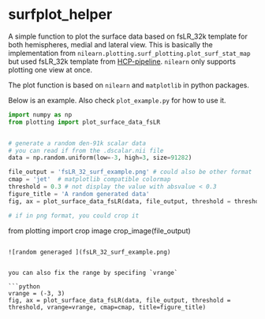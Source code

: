 # surfplot_helper

A simple function to plot the surface data based on fsLR_32k template for both hemispheres, medial and lateral view.
This is basically the implementation from `nilearn.plotting.surf_plotting.plot_surf_stat_map` but used fsLR_32k template from [HCP-pipeline](https://github.com/Washington-University/HCPpipelines). `nilearn` only supports plotting one view at once.


The plot function is based on `nilearn` and `matplotlib` in python packages.



Below is an example. Also check `plot_example.py` for how to use it. 

``` python
import numpy as np
from plotting import plot_surface_data_fsLR


# generate a random den-91k scalar data 
# you can read if from the .dscalar.nii file
data = np.random.uniform(low=-3, high=3, size=91282)

file_output = 'fsLR_32_surf_example.png' # could also be other format
cmap = 'jet'  # matplotlib compatible colormap
threshold = 0.3 # not display the value with absvalue < 0.3
figure_title = 'A random generated data'
fig, ax = plot_surface_data_fsLR(data, file_output, threshold = threshold, cmap=cmap, title=figure_title)

# if in png format, you could crop it 
```
from plotting import crop image
crop_image(file_output)
```

![random generaged ](fsLR_32_surf_example.png)


you can also fix the range by specifing `vrange`

```python
vrange = (-3, 3)
fig, ax = plot_surface_data_fsLR(data, file_output, threshold = threshold, vrange=vrange, cmap=cmap, title=figure_title)
```